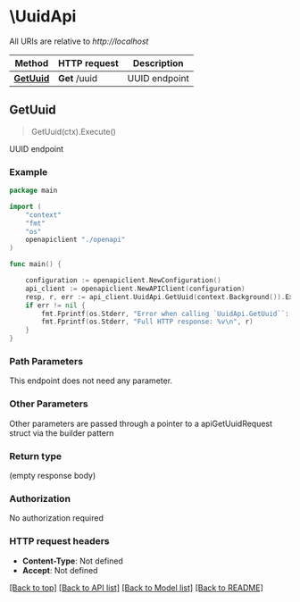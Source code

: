 # \UuidApi

All URIs are relative to *http://localhost*

Method | HTTP request | Description
------------- | ------------- | -------------
[**GetUuid**](UuidApi.md#GetUuid) | **Get** /uuid | UUID endpoint



## GetUuid

> GetUuid(ctx).Execute()

UUID endpoint



### Example

```go
package main

import (
    "context"
    "fmt"
    "os"
    openapiclient "./openapi"
)

func main() {

    configuration := openapiclient.NewConfiguration()
    api_client := openapiclient.NewAPIClient(configuration)
    resp, r, err := api_client.UuidApi.GetUuid(context.Background()).Execute()
    if err != nil {
        fmt.Fprintf(os.Stderr, "Error when calling `UuidApi.GetUuid``: %v\n", err)
        fmt.Fprintf(os.Stderr, "Full HTTP response: %v\n", r)
    }
}
```

### Path Parameters

This endpoint does not need any parameter.

### Other Parameters

Other parameters are passed through a pointer to a apiGetUuidRequest struct via the builder pattern


### Return type

 (empty response body)

### Authorization

No authorization required

### HTTP request headers

- **Content-Type**: Not defined
- **Accept**: Not defined

[[Back to top]](#) [[Back to API list]](../README.md#documentation-for-api-endpoints)
[[Back to Model list]](../README.md#documentation-for-models)
[[Back to README]](../README.md)

